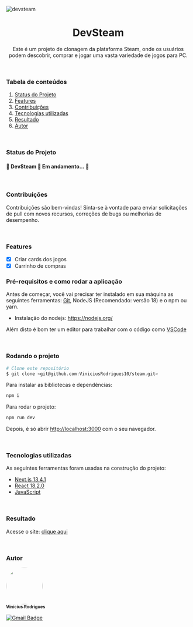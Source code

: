 ![devsteam](https://github.com/ViniciusRodrigues10/steam/assets/76957963/fe728e19-bf25-47c1-896f-fe1ba44d61b6)

<h1 align="center">DevSteam</h1>
<p align="center">Este é um projeto de clonagem da plataforma Steam, onde os usuários podem descobrir, comprar e jogar uma vasta variedade de jogos para PC.</p>

<br/>

### Tabela de conteúdos
1. [Status do Projeto](#status-do-projeto)
2. [Features](#features)
3. [Contribuições](#contribuições)
4. [Tecnologias utilizadas](#tecnologias-utilizadas)
5. [Resultado](#resultado)
6. [Autor](#autor)

<br/>

### Status do Projeto
<h4 align=""> 
	🚧  DevSteam 🚀 Em andamento...  🚧
</h4>

<br/>

### Contribuições
Contribuições são bem-vindas! Sinta-se à vontade para enviar solicitações de pull com novos recursos, correções de bugs ou melhorias de desempenho.

<br/>

### Features
- [x] Criar cards dos jogos
- [x] Carrinho de compras 

### Pré-requisitos e como rodar a aplicação
Antes de começar, você vai precisar ter instalado em sua máquina as seguintes ferramentas:
[Git](https://git-scm.com), NodeJS (Recomendado: versão 18) e o npm ou yarn.
- Instalação do nodejs: https://nodejs.org/

Além disto é bom ter um editor para trabalhar com o código como [VSCode](https://code.visualstudio.com/)

<br/>

### Rodando o projeto
```bash
# Clone este repositório
$ git clone <git@github.com:ViniciusRodrigues10/steam.git>

```
Para instalar as bibliotecas e dependências:

```bash
npm i
```

Para rodar o projeto:

```bash
npm run dev
```

Depois, é só abrir [http://localhost:3000](http://localhost:3000) com o seu navegador.

<br/>

### Tecnologias utilizadas
As seguintes ferramentas foram usadas na construção do projeto:
- [Next.js 13.4.1](https://nextjs.org/)
- [React 18.2.0](https://react.dev/)
- [JavaScript](https://developer.mozilla.org/pt-BR/docs/Learn/JavaScript/First_steps/What_is_JavaScript)
  
<br/>

### Resultado
Acesse o site: [clique aqui](https://replica-steam.netlify.app/)

<br/>

### Autor
<a href="https://www.linkedin.com/in/viniciusgonzagacavalcante/">
	<!-- <img src="https://avatars.githubusercontent.com/u/76957963?v=4" style="border-radius: 50%;" width="100px;" alt=""/> -->
	<img src="https://github.com/ViniciusRodrigues10/real-time-polls/assets/76957963/150fca30-7a34-46a6-826e-74b812fc4329" style="border-radius: 50%;" width="100px;" alt=""/>
<br />
	
<a href="https://www.linkedin.com/in/viniciusgonzagacavalcante/" title="vinicius-linkedin">
  <sub><b>Vinícius Rodrigues</b></sub>
</a>

[![Gmail Badge](https://img.shields.io/badge/-vinicius.gonzaga-c14438?style=flat-square&logo=Gmail&logoColor=white&link=mailto:tgmarinho@gmail.com)](mailto:vinicius.gonzaga@academico.ifpb.edu.br)
